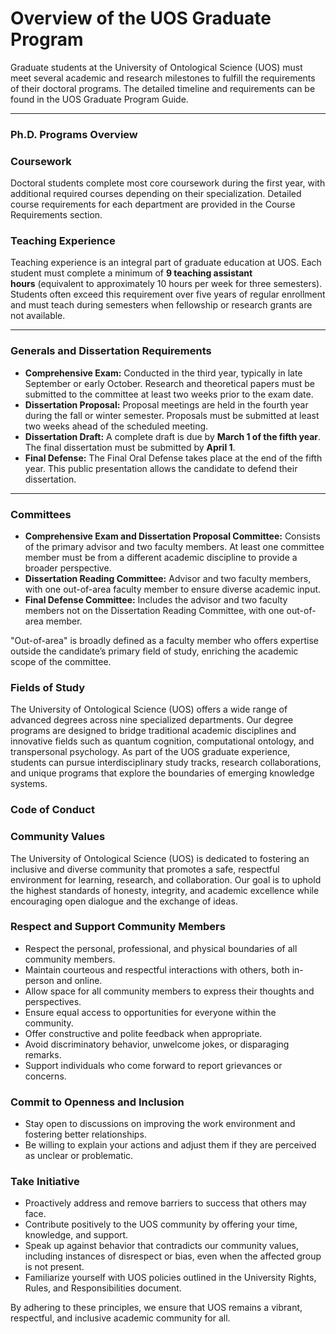 # Overview of the UOS Graduate Program

Graduate students at the University of Ontological Science (UOS) must meet several academic and research milestones to fulfill the requirements of their doctoral programs. The detailed timeline and requirements can be found in the UOS Graduate Program Guide.

---

### Ph.D. Programs Overview

### Coursework

Doctoral students complete most core coursework during the first year, with additional required courses depending on their specialization. Detailed course requirements for each department are provided in the Course Requirements section.

### Teaching Experience

Teaching experience is an integral part of graduate education at UOS. Each student must complete a minimum of **9 teaching assistant hours** (equivalent to approximately 10 hours per week for three semesters). Students often exceed this requirement over five years of regular enrollment and must teach during semesters when fellowship or research grants are not available.

---

### Generals and Dissertation Requirements

- **Comprehensive Exam:** Conducted in the third year, typically in late September or early October. Research and theoretical papers must be submitted to the committee at least two weeks prior to the exam date.
- **Dissertation Proposal:** Proposal meetings are held in the fourth year during the fall or winter semester. Proposals must be submitted at least two weeks ahead of the scheduled meeting.
- **Dissertation Draft:** A complete draft is due by **March 1 of the fifth year**. The final dissertation must be submitted by **April 1**.
- **Final Defense:** The Final Oral Defense takes place at the end of the fifth year. This public presentation allows the candidate to defend their dissertation.

---

### Committees

- **Comprehensive Exam and Dissertation Proposal Committee:** Consists of the primary advisor and two faculty members. At least one committee member must be from a different academic discipline to provide a broader perspective.
- **Dissertation Reading Committee:** Advisor and two faculty members, with one out-of-area faculty member to ensure diverse academic input.
- **Final Defense Committee:** Includes the advisor and two faculty members not on the Dissertation Reading Committee, with one out-of-area member.

"Out-of-area" is broadly defined as a faculty member who offers expertise outside the candidate’s primary field of study, enriching the academic scope of the committee.

### Fields of Study

The University of Ontological Science (UOS) offers a wide range of advanced degrees across nine specialized departments. Our degree programs are designed to bridge traditional academic disciplines and innovative fields such as quantum cognition, computational ontology, and transpersonal psychology. As part of the UOS graduate experience, students can pursue interdisciplinary study tracks, research collaborations, and unique programs that explore the boundaries of emerging knowledge systems.

### Code of Conduct

### Community Values

The University of Ontological Science (UOS) is dedicated to fostering an inclusive and diverse community that promotes a safe, respectful environment for learning, research, and collaboration. Our goal is to uphold the highest standards of honesty, integrity, and academic excellence while encouraging open dialogue and the exchange of ideas.

### Respect and Support Community Members

- Respect the personal, professional, and physical boundaries of all community members.
- Maintain courteous and respectful interactions with others, both in-person and online.
- Allow space for all community members to express their thoughts and perspectives.
- Ensure equal access to opportunities for everyone within the community.
- Offer constructive and polite feedback when appropriate.
- Avoid discriminatory behavior, unwelcome jokes, or disparaging remarks.
- Support individuals who come forward to report grievances or concerns.

### Commit to Openness and Inclusion

- Stay open to discussions on improving the work environment and fostering better relationships.
- Be willing to explain your actions and adjust them if they are perceived as unclear or problematic.

### Take Initiative

- Proactively address and remove barriers to success that others may face.
- Contribute positively to the UOS community by offering your time, knowledge, and support.
- Speak up against behavior that contradicts our community values, including instances of disrespect or bias, even when the affected group is not present.
- Familiarize yourself with UOS policies outlined in the University Rights, Rules, and Responsibilities document.

By adhering to these principles, we ensure that UOS remains a vibrant, respectful, and inclusive academic community for all.